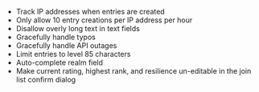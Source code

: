 * Track IP addresses when entries are created
* Only allow 10 entry creations per IP address per hour
* Disallow overly long text in text fields
* Gracefully handle typos
* Gracefully handle API outages
* Limit entries to level 85 characters
* Auto-complete realm field
* Make current rating, highest rank, and resilience un-editable in the join list confirm dialog